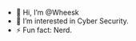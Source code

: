 - 👋 Hi, I’m @Wheesk
- 👀 I’m interested in Cyber Security.
- ⚡ Fun fact: Nerd.

<!---
Wheesk/Wheesk is a ✨ special ✨ repository because its `README.md` (this file) appears on your GitHub profile.
You can click the Preview link to take a look at your changes.
--->
